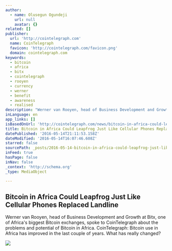 ```yaml
---
author:
  - name: Olusegun Ogundeji
    url: null
    avatar: {}
related: []
publisher:
  url: 'http://cointelegraph.com'
  name: CoinTelegraph
  favicon: 'http://cointelegraph.com/favicon.png'
  domain: cointelegraph.com
keywords:
  - bitcoin
  - africa
  - bitx
  - cointelegraph
  - rooyen
  - currency
  - werner
  - benefit
  - awareness
  - realised
description: "Werner van Rooyen, head of Business Development and Growth at Bitx, one of Africa's biggest Bitcoin exchanges, spoke to CoinTelegraph about the problems and potential of Bitcoin in Africa. CoinTelegraph: Bitcoin use in Africa has improved in the last couple of years. What has really changed?"
inLanguage: en
app_links: []
isBasedOnUrl: 'http://cointelegraph.com/news/bitcoin-in-africa-could-leapfrog-just-like-cellular-phones-replaced-landline'
title: Bitcoin in Africa Could Leapfrog Just Like Cellular Phones Replaced Landline
datePublished: '2016-05-14T21:11:53.158Z'
dateModified: '2016-05-14T16:07:46.608Z'
starred: false
sourcePath: _posts/2016-05-14-bitcoin-in-africa-could-leapfrog-just-like-cellular-phones-r.md
inFeed: true
hasPage: false
inNav: false
_context: 'http://schema.org'
_type: MediaObject

---
```

<article style=""><h1>Bitcoin in Africa Could Leapfrog Just Like Cellular Phones Replaced Landline</h1><p>Werner van Rooyen, head of Business Development and Growth at Bitx, one of Africa's biggest Bitcoin exchanges, spoke to CoinTelegraph about the problems and potential of Bitcoin in Africa. CoinTelegraph: Bitcoin use in Africa has improved in the last couple of years. What has really changed?</p><img src="http://cointelegraph.com/images/725_aHR0cDovL2NvaW50ZWxlZ3JhcGguY29tL3N0b3JhZ2UvdXBsb2Fkcy92aWV3L2YxYzM5MTRlN2M4YjQxYWEyYjMwMmJkNTVmZjgwZjIxLmpwZw==.jpg" /></article>
